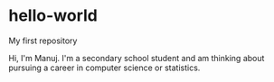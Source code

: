 # hello-world
My first repository

Hi, I'm Manuj. I'm a secondary school student and am thinking about pursuing a career in computer science or statistics.
